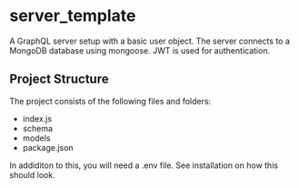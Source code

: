 # server_template
A GraphQL server setup with a basic user object. The server connects to a MongoDB database using mongoose. JWT is used for authentication.

## Project Structure
The project consists of the following files and folders:
- index.js
- schema
- models
- package.json

In addiditon to this, you will need a .env file. See installation on how this should look.
